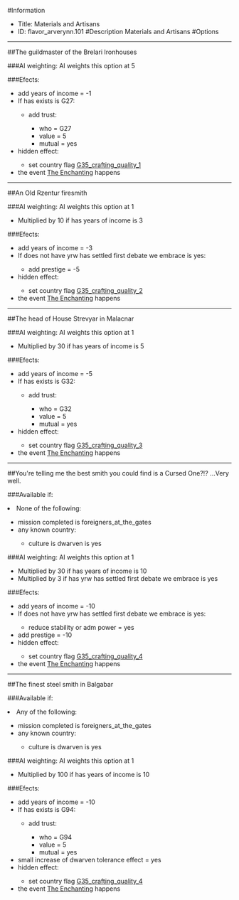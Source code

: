 #Information
 - Title: Materials and Artisans
 - ID: flavor_arverynn.101
#Description
Materials and Artisans
#Options

___
##The guildmaster of the Brelari Ironhouses

###AI weighting:
AI weights this option at 5


###Efects:<ul><li>add years of income = -1</li><li>If has exists is G27:</li><ul><li>add trust:</li><ul><li>who = G27</li><li>value = 5</li><li>mutual = yes</li></ul></ul><li>hidden effect:</li><ul><li>set country flag [G35_crafting_quality_1](../flags/g35_crafting_quality_1.md)</li></ul><li>the event [The Enchanting](../events/the_enchanting.md) happens</li></ul>

___
##An Old Rzentur firesmith

###AI weighting:
AI weights this option at 1
 - Multiplied by 10 if has years of income is 3


###Efects:<ul><li>add years of income = -3</li><li>If does not have yrw has settled first debate we embrace is yes:</li><ul><li>add prestige = -5</li></ul><li>hidden effect:</li><ul><li>set country flag [G35_crafting_quality_2](../flags/g35_crafting_quality_2.md)</li></ul><li>the event [The Enchanting](../events/the_enchanting.md) happens</li></ul>

___
##The head of House Strevyar in Malacnar

###AI weighting:
AI weights this option at 1
 - Multiplied by 30 if has years of income is 5


###Efects:<ul><li>add years of income = -5</li><li>If has exists is G32:</li><ul><li>add trust:</li><ul><li>who = G32</li><li>value = 5</li><li>mutual = yes</li></ul></ul><li>hidden effect:</li><ul><li>set country flag [G35_crafting_quality_3](../flags/g35_crafting_quality_3.md)</li></ul><li>the event [The Enchanting](../events/the_enchanting.md) happens</li></ul>

___
##You're telling me the best smith you could find is a Cursed One?!? …Very well.

###Available if:
<li>None of the following:</li><ul><li>mission completed is foreigners_at_the_gates</li><li>any known country:</li><ul><li>culture is dwarven is yes</li></ul></ul>

###AI weighting:
AI weights this option at 1
 - Multiplied by 30 if has years of income is 10
 - Multiplied by 3 if has yrw has settled first debate we embrace is yes


###Efects:<ul><li>add years of income = -10</li><li>If does not have yrw has settled first debate we embrace is yes:</li><ul><li>reduce stability or adm power = yes</li></ul><li>add prestige = -10</li><li>hidden effect:</li><ul><li>set country flag [G35_crafting_quality_4](../flags/g35_crafting_quality_4.md)</li></ul><li>the event [The Enchanting](../events/the_enchanting.md) happens</li></ul>

___
##The finest steel smith in Balgabar

###Available if:
<li>Any of the following:</li><ul><li>mission completed is foreigners_at_the_gates</li><li>any known country:</li><ul><li>culture is dwarven is yes</li></ul></ul>

###AI weighting:
AI weights this option at 1
 - Multiplied by 100 if has years of income is 10


###Efects:<ul><li>add years of income = -10</li><li>If has exists is G94:</li><ul><li>add trust:</li><ul><li>who = G94</li><li>value = 5</li><li>mutual = yes</li></ul></ul><li>small increase of dwarven tolerance effect = yes</li><li>hidden effect:</li><ul><li>set country flag [G35_crafting_quality_4](../flags/g35_crafting_quality_4.md)</li></ul><li>the event [The Enchanting](../events/the_enchanting.md) happens</li></ul>
